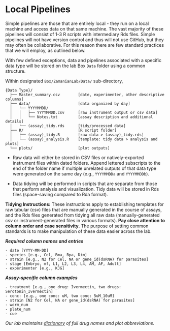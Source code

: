# Local Pipelines

Simple pipelines are those that are entirely local - they run on a local machine and access data on that same machine. The vast majority of these pipelines will consist of 1-3 R scripts with intermediary Rds files. Simple pipelines will not have version control and thus will not use GitHub, but they may often be collaborative. For this reason there are few standard practices that we will employ, as outlined below.

With few defined exceptions, data and pipelines associated with a specific data type will be stored on the lab Box `Data` folder using a common structure.

Within designated `Box/ZamanianLab/Data/` sub-directory,

  ```
  {Data Type}/
    ├── Master_summary.csv        [date, experimenter, other descriptive columns]
    ├── data/                     [data organized by day]
    │   └── YYYYMMDD/          
    │   │   ├── YYYYMMDD.csv      [raw instrument output or csv data]
    │   │   └── Notes.txt         [assay description and additional details]
    │   └── (assay)_tidy.rds      [tidy/processed data]
    ├── R/                        [R script folder]
    │   ├── (assay)_tidy.R        [raw data > (assay)_tidy.rds]
    │   └── (assay)_analysis.R    [template: tidy data > analysis and plots]
    └── plots/                    [plot outputs]
  ```

  - Raw data will either be stored in CSV files or natively-exported instrument files within dated folders. Append lettered subscripts to the end of the folder name if multiple unrelated outputs of that data type were generated on the same day (e.g., `YYYYMMDDa` and `YYYYMMDDb`).

  - Data tidying will be performed in scripts that are separate from those that perform analysis and visualization. Tidy data will be stored in Rds files (space-saving compared to Rda format).

**Tidying Instructions:** These instructions apply to establishing templates for raw tabular (csv) files that are manually generated in the course of assays, and the Rds files generated from tidying all raw data (manually-generated csv or instrument-generated files in various formats). **Pay close attention to column order and case sensitivity**. The purpose of setting common standards is to make manipulation of these data easier across the lab.

***Required column names and entries***
```
- date [YYYY-MM-DD]
- species [e.g., Cel, Bma, Bpa, Dim]
- strain [e.g., N2 for Cel, NA or gene_id(dsRNA) for parasites]
- stage [Embryo, mf, L1, L2, L3, L4, AM, AF, Adult]
- experimenter [e.g., KJG]
```

***Assay-specific column examples***
```
- treatment [e.g., one_drug: Ivermectin, two drugs: Serotonin_Ivermectin]
- conc: [e.g., one conc: uM, two conc: 5uM_10uM]
- strain [N2 for Cel, NA or gene_id(dsRNA) for parasites]
- worm_num
- plate_num
- cue
```
*Our lab maintains [dictionary](link) of full drug names and plot abbreviations.*
